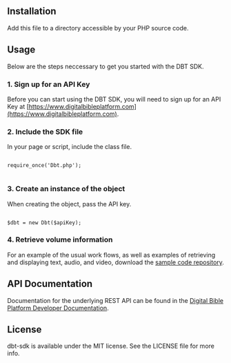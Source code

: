 ## Installation

Add this file to a directory accessible by your PHP source code.

## Usage

Below are the steps neccessary to get you started with the DBT SDK.

### 1. Sign up for an API Key

Before you can start using the DBT SDK, you will need to sign up for an API Key at [https://www.digitalbibleplatform.com](https://www.digitalbibleplatform.com).  

### 2. Include the SDK file

In your page or script, include the class file.

```

require_once('Dbt.php');
	
```

### 3. Create an instance of the object

When creating the object, pass the API key.

```

$dbt = new Dbt($apiKey);

```

### 4. Retrieve volume information

For an example of the usual work flows, as well as examples of retrieving and displaying text, audio, and video, download the [sample code repository](https://bitbucket.org/hidef/dbt-sample-code).

## API Documentation

Documentation for the underlying REST API can be found in the [Digital Bible Platform Developer Documentation](http://stage.digitalbibleplatform.com/docs).

## License

dbt-sdk is available under the MIT license. See the LICENSE file for more info.
